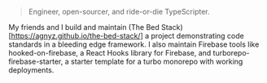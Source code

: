 > Engineer, open-sourcer, and ride-or-die TypeScripter. 


My friends and I build and maintain (The Bed Stack)[https://agnyz.github.io/the-bed-stack/] a project demonstrating code standards in a bleeding edge framework. 
I also maintain Firebase tools like hooked-on-firebase, a React Hooks library for Firebase, and turborepo-firebase-starter, a starter template for a turbo monorepo with working deployments.